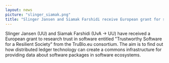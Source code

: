 ```yaml
---
layout: news
picture: "slinger_siamak.png"
title: "Slinger Jansen and Siamak Farshidi receive European grant for studying trust in software"
---
```


Slinger Jansen (UU) and Siamak Farshidi (UvA -> UU) have received a European grant to research trust in software entitled "Trustworthy Software for a Resilient Society" from the TruBlo.eu consortium. The aim is to find out how distributed ledger technology can create a commons infrastructure for providing data about software packages in software ecosystems.